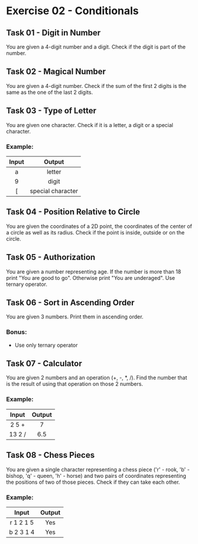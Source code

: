 # Exercise 02 - Conditionals

## Task 01 - Digit in Number

You are given a 4-digit number and a digit. Check if the digit is part of the number.

## Task 02 - Magical Number

You are given a 4-digit number. Check if the sum of the first 2 digits is the same as the one of the last 2 digits.

## Task 03 - Type of Letter

You are given one character. Check if it is a letter, a digit or a special character.

### Example:
| Input | Output |
| :-----: | :------: |
| a | letter |
| 9 | digit |
| [ | special character |

## Task 04 - Position Relative to Circle

You are given the coordinates of a 2D point, the coordinates of the center of a circle as well as its radius. Check if the point is inside, outside or on the circle.

## Task 05 - Authorization

You are given a number representing age. If the number is more than 18 print "You are good to go". Otherwise print "You are underaged". Use ternary operator.

## Task 06 - Sort in Ascending Order

You are given 3 numbers. Print them in ascending order.

### Bonus:
- Use only ternary operator 

## Task 07 - Calculator

You are given 2 numbers and an operation (+, -, *, /). Find the number that is the result of using that operation on those 2 numbers.

### Example:
| Input | Output |
| :-----: | :------: |
| 2 5 + | 7 |
| 13 2 / | 6.5 |

## Task 08 - Chess Pieces

You are given a single character representing a chess piece ('r' - rook, 'b' - bishop, 'q' - queen, 'h' - horse) and two pairs of coordinates representing the positions of two of those pieces. Check if they can take each other.


### Example:
| Input | Output |
| :-----: | :------: |
| r 1 2 1 5 | Yes |
| b 2 3 1 4 | Yes |